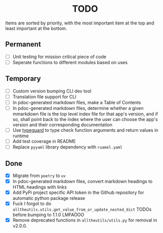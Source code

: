 <h1 align="center" style="font-weight: bold">
    TODO
</h1>

<!-- All tasks are completed! -->

Items are sorted by priority, with the most important item at the top and least important at the bottom.

## Permanent

- [ ] Unit testing for mission critical piece of code
- [ ] Seperate functions to different modules based on uses

## Temporary

- [ ] Custom version bumping CLI dev tool
- [ ] Translation file support for CLI
- [ ] In pdoc-generated markdown files, make a Table of Contents
- [ ] In pdoc-generated markdown files, determine whether a given mmarkdown file is the top level index file for that app's version, and if so, shall point back to the index where the user can choose the app's version and their corresponding documentation
- [ ] Use [typeguard](https://typeguard.readthedocs.io/en/stable/userguide.html) to type check function arguments and return values in runtime
- [ ] Add test coverage in README
- [ ] Replace `pyyaml` library dependency with `ruamel.yaml`

## Done

- [x] Migrate from `poetry` to `uv`
- [x] In pdoc-generated markdown files, convert markdown headings to HTML headings with links
- [x] Add PyPi project specific API token in the Github repository for automatic python package release
- [x] Fuck I forgot to do `alltheutils.utils.get_value_from_or_update_nested_dict` TODOs before bumping to 1.1.0 LMFAOOO
- [x] Remove deprecated functions in `alltheutils/utils.py` for removal in v2.0.0.
